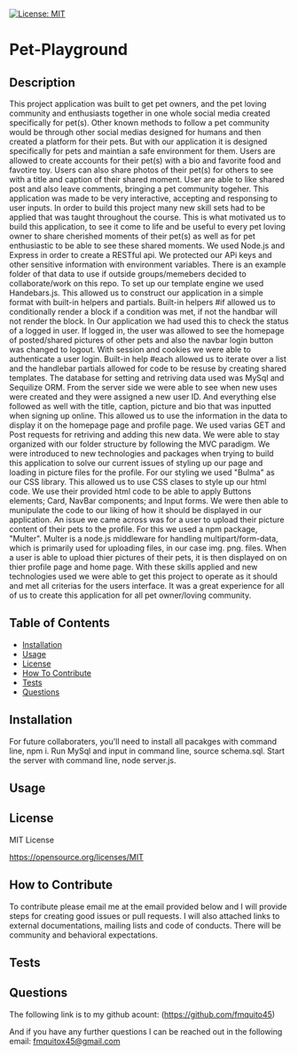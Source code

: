 [![License: MIT](https://img.shields.io/badge/License-MIT-yellow.svg)](https://opensource.org/licenses/MIT)

# Pet-Playground

## Description

This project application was built to get pet owners, and the pet loving community and enthusiasts together in one whole social media created specifically for pet(s). Other known methods to follow a pet community would be through other social medias designed for humans and then created a platform for their pets. But with our application it is designed specifically for pets and maintian a safe environment for them. Users are allowed to create accounts for their pet(s) with a bio and favorite food and favotire toy. Users can also share photos of their pet(s) for others to see with a title and caption of their shared moment. User are able to like shared post and also leave comments, bringing a pet community togeher. This application was made to be very interactive, accepting and responsing to user inputs. In order to build this project many new skill sets had to be applied that was taught throughout the course. This is what motivated us to build this application, to see it come to life and be useful to every pet loving owner to share cherished moments of their pet(s) as well as for pet enthusiastic to be able to see these shared moments. We used Node.js and Express in order to create a RESTful api. We protected our APi keys and other sensitive information with environment variables. There is an example folder of that data to use if outside groups/memebers decided to collaborate/work on this repo. To set up our template engine we used Handebars.js. This allowed us to construct our application in a simple format with built-in helpers and partials. Built-in helpers #if allowed us to conditionally render a block if a condition was met, if not the handbar will not render the block. In Our application we had used this to check the status of a logged in user. If logged in, the user was allowed to see the homepage of posted/shared pictures of other pets and also the navbar login button was changed to logout. With session and cookies we were able to authenticate a user login. Built-in help #each allowed us to iterate over a list and the handlebar partials allowed for code to be resuse by creating shared templates. The database for setting and retriving data used was MySql and Sequilize ORM. From the server side we were able to see when new uses were created and they were assigned a new user ID. And everything else followed as well with the title, caption, picture and bio that was inputted when signing up online. This allowed us to use the information in the data to display it on the homepage page and profile page. We used varias GET and Post requests for retriving and adding this new data. We were able to stay organized with our folder structure by following the MVC paradigm. We were introduced to new technologies and packages when trying to build this application to solve our current issues of styling up our page and loading in picture files for the profile. For our styling we used "Bulma" as our CSS library. This allowed us to use CSS clases to style up our html code. We use their provided html code to be able to apply Buttons elements; Card, NavBar components; and Input forms. We were then able to munipulate the code to our liking of how it should be displayed in our application. An issue we came across was for a user to upload their picture content of their pets to the profile. For this we used a npm package, "Multer". Multer is a node.js middleware for handling multipart/form-data, which is primarily used for uploading files, in our case img. png. files. When a user is able to upload thier pictures of their pets, it is then displayed on on thier profile page and home page. With these skills applied and new technologies used we were able to get this project to operate as it should and met all criterias for the users interface. It was a great experience for all of us to create this application for all pet owner/loving community.

## Table of Contents

- [Installation](#installation)
- [Usage](#usage)
- [License](#license)
- [How To Contribute](#how-to-contribute)
- [Tests](#tests)
- [Questions](#questions)

## Installation

For future collaboraters, you'll need to install all pacakges with command line, npm i.
Run MySql and input in command line, source schema.sql. Start the server with command line, node server.js.

## Usage



## License

MIT License

https://opensource.org/licenses/MIT

## How to Contribute

To contribute please email me at the email provided below and I will provide steps for creating good issues or pull requests. I will also attached links to external documentations, mailing lists and code of conducts. There will be community and behavioral expectations.

## Tests



## Questions

The following link is to my github acount:
(https://github.com/fmquito45)

And if you have any further questions I can be reached out in the following email:
fmquitox45@gmail.com
